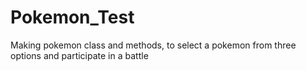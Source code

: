# Pokemon_Test
Making pokemon class and methods, to select a pokemon from three options and participate in a battle
